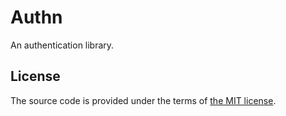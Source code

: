 # Authn

An authentication library.



## License

The source code is provided under the terms of [the MIT license][license].

[license]:http://www.opensource.org/licenses/MIT
